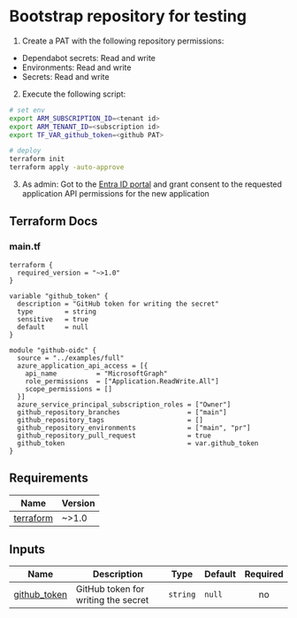 # Bootstrap repository for testing

1. Create a PAT with the following repository permissions:

- Dependabot secrets: Read and write
- Environments: Read and write
- Secrets: Read and write

2. Execute the following script:

```bash
# set env
export ARM_SUBSCRIPTION_ID=<tenant id>
export ARM_TENANT_ID=<subscription id>
export TF_VAR_github_token=<github PAT>

# deploy
terraform init
terraform apply -auto-approve
```

3. As admin: Got to the [Entra ID portal](https://entra.microsoft.com/#view/Microsoft_AAD_RegisteredApps/ApplicationsListBlade/quickStartType~/null/sourceType/Microsoft_AAD_IAM) and grant consent to the requested application API permissions for the new application


## Terraform Docs

<!-- BEGIN_TF_DOCS -->


### main.tf

```hcl
terraform {
  required_version = "~>1.0"
}

variable "github_token" {
  description = "GitHub token for writing the secret"
  type        = string
  sensitive   = true
  default     = null
}

module "github-oidc" {
  source = "../examples/full"
  azure_application_api_access = [{
    api_name          = "MicrosoftGraph"
    role_permissions  = ["Application.ReadWrite.All"]
    scope_permissions = []
  }]
  azure_service_principal_subscription_roles = ["Owner"]
  github_repository_branches                 = ["main"]
  github_repository_tags                     = []
  github_repository_environments             = ["main", "pr"]
  github_repository_pull_request             = true
  github_token                               = var.github_token
}
```

## Requirements

| Name | Version |
|------|---------|
| <a name="requirement_terraform"></a> [terraform](#requirement\_terraform) | ~>1.0 |





## Inputs

| Name | Description | Type | Default | Required |
|------|-------------|------|---------|:--------:|
| <a name="input_github_token"></a> [github\_token](#input\_github\_token) | GitHub token for writing the secret | `string` | `null` | no |



<!-- END_TF_DOCS -->
